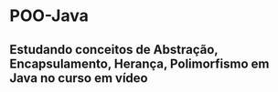 # POO-Java
## Estudando conceitos de Abstração, Encapsulamento, Herança, Polimorfismo em Java no curso em vídeo
